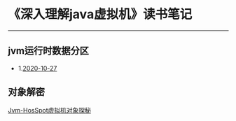 # 《深入理解java虚拟机》读书笔记

---
## jvm运行时数据分区

  + 1.[2020-10-27](https://github.com/yyszero/jvm/blob/main/docs/%E8%BF%90%E8%A1%8C%E6%97%B6%E6%95%B0%E6%8D%AE%E5%88%86%E5%8C%BA.md)

## 对象解密

[Jvm-HosSpot虚拟机对象探秘](https://github.com/yyszero/jvm/blob/main/docs/HosSpot%E8%99%9A%E6%8B%9F%E6%9C%BA%E5%AF%B9%E8%B1%A1%E6%8E%A2%E7%A7%98.md)

